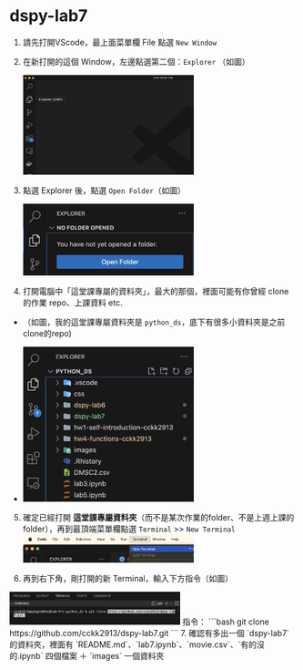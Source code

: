 # dspy-lab7

1. 請先打開VScode，最上面菜單欄 File 點選 `New Window`
2. 在新打開的這個 Window，左邊點選第二個：`Explorer` （如圖）
   
   <img src="./images/explorer.png" width="300px">

3. 點選 Explorer 後，點選 `Open Folder`（如圖）
   
   <img src="./images/openfolder.png" width="300px">
  
4. 打開電腦中「這堂課專屬的資料夾」，最大的那個，裡面可能有你曾經 clone 的作業 repo、上課資料 etc.

 - （如圖，我的這堂課專屬資料夾是 `python_ds`，底下有很多小資料夾是之前clone的repo)

 -  <img src="./images/pythonds.png" width="300px">

5. 確定已經打開 **這堂課專屬資料夾**（而不是某次作業的folder、不是上週上課的folder），再到最頂端菜單欄點選 `Terminal` >> `New Terminal`
   <img src="./images/newterm.png" width="300px">

6. 再到右下角，剛打開的新 Terminal，輸入下方指令（如圖）
  <img src="./images/git.png" width="300px">
  指令：
  ```bash
    git clone https://github.com/cckk2913/dspy-lab7.git
  ```
7. 確認有多出一個 `dspy-lab7` 的資料夾，裡面有 `README.md`、`lab7.ipynb`、`movie.csv`、`有的沒的.ipynb` 四個檔案 ＋ `images` 一個資料夾